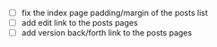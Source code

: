 - [ ] fix the index page padding/margin of the posts list
- [ ] add edit link to the posts pages
- [ ] add version back/forth link to the posts pages
